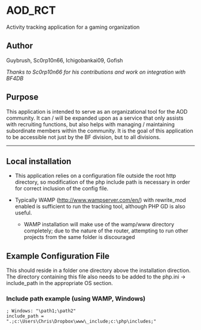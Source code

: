 # AOD_RCT
Activity tracking application for a gaming organization

## Author
Guybrush, Sc0rp10n66, Ichigobankai09, Gofish

*Thanks to Sc0rp10n66 for his contributions and work on integration with BF4DB*

## Purpose
This application is intended to serve as an organizational tool for the AOD community. It can / will be expanded upon as a service that only assists with recruiting functions, but also helps with managing / maintaining subordinate members within the community. It is the goal of this application to be accessible not just by the BF division, but to all divisions.

---

## Local installation

* This application relies on a configuration file outside the root http directory, so modification of the php include path is necessary in order for correct inclusion of the config file.

* Typically WAMP (http://www.wampserver.com/en/) with rewrite_mod enabled is sufficient to run the tracking tool, although PHP GD is also useful.

  * WAMP installation will make use of the wamp/www directory completely; due to the nature of the router, attempting to run other projects from the same folder is discouraged

## Example Configuration File
This should reside in a folder one directory above the installation direction. The directory containing this file also needs to be added to the php.ini -> include_path in the appropriate OS section. 

### Include path example (using WAMP, Windows)
```
; Windows: "\path1;\path2"
include_path = ".;c:\Users\Chris\Dropbox\www\_include;c:\php\includes;"
```
